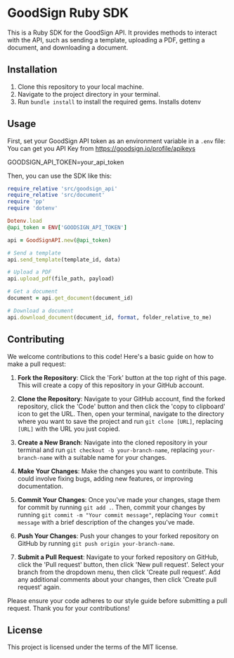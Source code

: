 # GoodSign Ruby SDK

This is a Ruby SDK for the GoodSign API. It provides methods to interact with the API, such as sending a template, uploading a PDF, getting a document, and downloading a document.

## Installation

1. Clone this repository to your local machine.
2. Navigate to the project directory in your terminal.
3. Run `bundle install` to install the required gems. Installs dotenv

## Usage

First, set your GoodSign API token as an environment variable in a `.env` file:
You can get you API Key from https://goodsign.io/profile/apikeys


GOODSIGN_API_TOKEN=your_api_token


Then, you can use the SDK like this:

```ruby
require_relative 'src/goodsign_api'
require_relative 'src/document'
require 'pp'
require 'dotenv'

Dotenv.load
@api_token = ENV['GOODSIGN_API_TOKEN']

api = GoodSignAPI.new(@api_token) 

# Send a template
api.send_template(template_id, data)

# Upload a PDF
api.upload_pdf(file_path, payload)

# Get a document
document = api.get_document(document_id)

# Download a document
api.download_document(document_id, format, folder_relative_to_me)

```

## Contributing

We welcome contributions to this code! Here's a basic guide on how to make a pull request:

1. **Fork the Repository**: Click the 'Fork' button at the top right of this page. This will create a copy of this repository in your GitHub account.

2. **Clone the Repository**: Navigate to your GitHub account, find the forked repository, click the 'Code' button and then click the 'copy to clipboard' icon to get the URL. Then, open your terminal, navigate to the directory where you want to save the project and run `git clone [URL]`, replacing `[URL]` with the URL you just copied.

3. **Create a New Branch**: Navigate into the cloned repository in your terminal and run `git checkout -b your-branch-name`, replacing `your-branch-name` with a suitable name for your changes.

4. **Make Your Changes**: Make the changes you want to contribute. This could involve fixing bugs, adding new features, or improving documentation.

5. **Commit Your Changes**: Once you've made your changes, stage them for commit by running `git add .`. Then, commit your changes by running `git commit -m "Your commit message"`, replacing `Your commit message` with a brief description of the changes you've made.

6. **Push Your Changes**: Push your changes to your forked repository on GitHub by running `git push origin your-branch-name`.

7. **Submit a Pull Request**: Navigate to your forked repository on GitHub, click the 'Pull request' button, then click 'New pull request'. Select your branch from the dropdown menu, then click 'Create pull request'. Add any additional comments about your changes, then click 'Create pull request' again.

Please ensure your code adheres to our style guide before submitting a pull request. Thank you for your contributions!



## License

This project is licensed under the terms of the MIT license.
